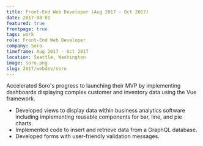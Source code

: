 ```yaml
---
title: Front-End Web Developer (Aug 2017 - Oct 2017)
date: 2017-08-01
featured: true
frontpage: true
tags: work
role: Front-End Web Developer
company: Soro
timeframe: Aug 2017 - Oct 2017
location: Seattle, Washington
image: soro.png
slug: 2017/webdev/soro
---
```

Accelerated Soro's progress to launching their MVP by implementing dashboards displaying complex customer and inventory data using the Vue framework.

- Developed views to display data within business analytics software including implementing reusable components for bar, line, and pie charts.
- Implemented code to insert and retrieve data from a GraphQL database.
- Developed forms with user-friendly validation messages.